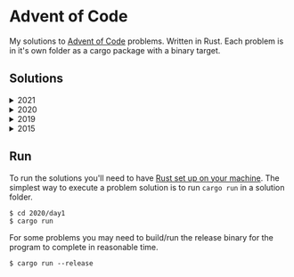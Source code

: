 # Advent of Code

My solutions to [Advent of Code](https://adventofcode.com/) problems. Written in Rust. Each problem is in it's own folder as a cargo package with a binary target.

## Solutions

<!-- INDEX-START -->
<details><summary>2021</summary>
<p>

 - [Day 1](./2021/day1/src/main.rs)
 - [Day 2](./2021/day2/src/main.rs)
 - [Day 3](./2021/day3/src/main.rs)
 - [Day 4](./2021/day4/src/main.rs)
 - [Day 5](./2021/day5/src/main.rs)
 - [Day 6](./2021/day6/src/main.rs)
 - [Day 7](./2021/day7/src/main.rs)
 - [Day 8](./2021/day8/src/main.rs)
 - [Day 9](./2021/day9/src/main.rs)
 - [Day 10](./2021/day10/src/main.rs)
 - [Day 11](./2021/day11/src/main.rs)
 - [Day 12](./2021/day12/src/main.rs)
 - [Day 13](./2021/day13/src/main.rs)
 - [Day 14](./2021/day14/src/main.rs)
 - [Day 15](./2021/day15/src/main.rs)
 - [Day 16](./2021/day16/src/main.rs)
 - [Day 17](./2021/day17/src/main.rs)
 - [Day 18](./2021/day18/src/main.rs)
 - [Day 19](./2021/day19/src/main.rs)

</p>
</details>
<details><summary>2020</summary>
<p>

 - [Day 1](./2020/day1/src/main.rs)
 - [Day 2](./2020/day2/src/main.rs)
 - [Day 3](./2020/day3/src/main.rs)
 - [Day 4](./2020/day4/src/main.rs)
 - [Day 5](./2020/day5/src/main.rs)
 - [Day 6](./2020/day6/src/main.rs)
 - [Day 7](./2020/day7/src/main.rs)
 - [Day 8](./2020/day8/src/main.rs)
 - [Day 9](./2020/day9/src/main.rs)
 - [Day 10](./2020/day10/src/main.rs)
 - [Day 11](./2020/day11/src/main.rs)
 - [Day 12](./2020/day12/src/main.rs)
 - [Day 13](./2020/day13/src/main.rs)
 - [Day 14](./2020/day14/src/main.rs)
 - [Day 15](./2020/day15/src/main.rs)
 - [Day 16](./2020/day16/src/main.rs)
 - [Day 17](./2020/day17/src/main.rs)
 - [Day 18](./2020/day18/src/main.rs)
 - [Day 19](./2020/day19/src/main.rs)
 - [Day 20](./2020/day20/src/main.rs)
 - [Day 21](./2020/day21/src/main.rs)
 - [Day 22](./2020/day22/src/main.rs)
 - [Day 23](./2020/day23/src/main.rs)
 - [Day 24](./2020/day24/src/main.rs)
 - [Day 25](./2020/day25/src/main.rs)

</p>
</details>
<details><summary>2019</summary>
<p>

 - [Day 1](./2019/day1/src/main.rs)
 - [Day 2](./2019/day2/src/main.rs)
 - [Day 3](./2019/day3/src/main.rs)
 - [Day 4](./2019/day4/src/main.rs)
 - [Day 5](./2019/day5/src/main.rs)
 - [Day 6](./2019/day6/src/main.rs)
 - [Day 7](./2019/day7/src/main.rs)
 - [Day 8](./2019/day8/src/main.rs)
 - [Day 9](./2019/day9/src/main.rs)
 - [Day 10](./2019/day10/src/main.rs)
 - [Day 11](./2019/day11/src/main.rs)
 - [Day 12](./2019/day12/src/main.rs)
 - [Day 13](./2019/day13/src/main.rs)
 - [Day 14](./2019/day14/src/main.rs)

</p>
</details>
<details><summary>2015</summary>
<p>

 - [Day 1](./2015/day1/src/main.rs)
 - [Day 2](./2015/day2/src/main.rs)
 - [Day 3](./2015/day3/src/main.rs)
 - [Day 4](./2015/day4/src/main.rs)
 - [Day 5](./2015/day5/src/main.rs)
 - [Day 6](./2015/day6/src/main.rs)
 - [Day 7](./2015/day7/src/main.rs)
 - [Day 8](./2015/day8/src/main.rs)
 - [Day 9](./2015/day9/src/main.rs)
 - [Day 10](./2015/day10/src/main.rs)
 - [Day 11](./2015/day11/src/main.rs)
 - [Day 12](./2015/day12/src/main.rs)
 - [Day 13](./2015/day13/src/main.rs)
 - [Day 14](./2015/day14/src/main.rs)
 - [Day 15](./2015/day15/src/main.rs)
 - [Day 16](./2015/day16/src/main.rs)
 - [Day 17](./2015/day17/src/main.rs)
 - [Day 18](./2015/day18/src/main.rs)
 - [Day 25](./2015/day25/src/main.rs)

</p>
</details>
<!-- INDEX-END -->

## Run

To run the solutions you'll need to have [Rust set up on your machine](https://rustup.rs/). The simplest way to execute a problem solution is to run `cargo run` in a solution folder.

```sh-session
$ cd 2020/day1
$ cargo run
```

For some problems you may need to build/run the release binary for the program to complete in reasonable time.

```sh-session
$ cargo run --release
```
